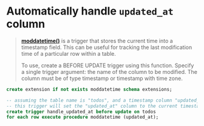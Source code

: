   # Automatically handle `updated_at` column

> **[moddatetime()](https://www.postgresql.org/docs/current/static/contrib-spi.html)** is a trigger that stores the current time into a timestamp field. This can be useful for tracking the last modification time of a particular row within a table.
>
> To use, create a BEFORE UPDATE trigger using this function. Specify a single trigger argument: the name of the column to be modified. The column must be of type timestamp or timestamp with time zone.

  ```sql
create extension if not exists moddatetime schema extensions;

-- assuming the table name is "todos", and a timestamp column "updated_at"
-- this trigger will set the "updated_at" column to the current timestamp for every update
create trigger handle_updated_at before update on todos
  for each row execute procedure moddatetime (updated_at);
```

